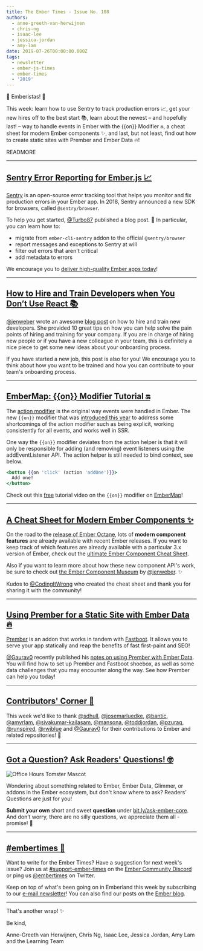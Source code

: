 ```yaml
---
title: The Ember Times - Issue No. 108
authors:
  - anne-greeth-van-herwijnen
  - chris-ng
  - isaac-lee
  - jessica-jordan
  - amy-lam
date: 2019-07-26T00:00:00.000Z
tags:
  - newsletter
  - ember-js-times
  - ember-times
  - '2019'
---
```



🤙 Emberistas! 🐹

This week:
learn how to use Sentry to track production errors 📈,
get your new hires off to the best start 📚,
learn about the newest – and hopefully last! – way to handle events in Ember with the {{on}} Modifier 🔛,
a cheat sheet for modern Ember components ✨, and last, but not least,
find out how to create static sites with Prember and Ember Data 🔥!

READMORE

---

## [Sentry Error Reporting for Ember.js 📈](https://simplabs.com/blog/2019/07/15/sentry-and-ember/)

[Sentry](https://sentry.io/for/ember/) is an open-source error tracking tool that helps you monitor and fix production errors in your Ember app. In 2018, Sentry announced a new SDK for browsers, called `@sentry/browser`.

To help you get started, [@Turbo87](https://github.com/Turbo87) published a blog post. 🧡 In particular, you can learn how to:

- migrate from `ember-cli-sentry` addon to the official `@sentry/browser`
- report messages and exceptions to Sentry at will
- filter out errors that aren't critical
- add metadata to errors

We encourage you to [deliver high-quality Ember apps today](https://simplabs.com/blog/2019/07/15/sentry-and-ember/)!

---

## [How to Hire and Train Developers when You Don’t Use React 📚](https://medium.com/front-end-weekly/how-to-hire-and-train-developers-when-you-dont-use-react-42762e6b1a57)

[@jenweber](https://github.com/jenweber) wrote an awesome [blog post](https://medium.com/front-end-weekly/how-to-hire-and-train-developers-when-you-dont-use-react-42762e6b1a57) on how to hire and train new developers.
She provided 10 great tips on how you can help solve the pain points of hiring and training for your company.
If you are in charge of hiring new people or if you have a new colleague in your team, this is definitely a nice piece to get some new ideas about your onboarding process.

If you have started a new job, this post is also for you! We encourage you to think about how you want to be trained and how you can contribute to your team's onboarding process.

---

## [EmberMap: {{on}} Modifier Tutorial 🔛](https://embermap.com/video/on-modifier-a-first-look)

The [action modifier](https://guides.emberjs.com/release/templates/actions/) is the original way events were handled in Ember. The new `{{on}}` modifier that was [introduced this year](https://github.com/emberjs/rfcs/pull/471) to address some shortcomings of the action modifier such as being explicit, working consistently for all events, and works well in SSR.

One way the `{{on}}` modifier deviates from the action helper is that it will only be responsible for adding (and removing) event listeners using the addEventListener API. The action helper is still needed to bind context, see below.

```handlebars
<button {{on 'click' (action 'addOne')}}>
  Add one!
</button>
```

Check out this [free](https://twitter.com/ember_map/status/1152260614452142081) tutorial video on the `{{on}}` modifier on [EmberMap](https://embermap.com/video/on-modifier-a-first-look)!

---

## [A Cheat Sheet for Modern Ember Components ✨](https://twitter.com/CodingItWrong/status/1153625389627072513)

On the road to the [release of Ember Octane](https://emberjs.com/editions/octane/), lots of **modern
component features** are already available with recent Ember releases.
If you want to keep track of which features are already available with a particular 3.x version of Ember,
check out the [ultimate Ember Component Cheat Sheet](https://codingitwrong.com/2019/07/23/ember-component-cheat-sheet.html).

Also if you want to learn more about how these new component API's work, be sure to check out [the Ember Component Museum](https://jenweber.github.io/the-ember-components-museum/versions/master/) by [@jenweber](https://github.com/jenweber). ✨

Kudos to [@CodingItWrong](https://github.com/CodingItWrong) who created the cheat sheet and thank you for sharing it with the community!

---

## [Using Prember for a Static Site with Ember Data 🔥](https://medium.com/@gauravmunjal_86037/using-prember-for-a-static-site-with-ember-data-780344e34c47)

[Prember](https://github.com/ef4/prember) is an addon that works in tandem with [Fastboot](https://ember-fastboot.com/). It allows you to serve your app statically and reap the benefits of fast first-paint and SEO!

[@Gaurav0](https://github.com/Gaurav0) recently published his [notes on using Prember with Ember Data](https://medium.com/@gauravmunjal_86037/using-prember-for-a-static-site-with-ember-data-780344e34c47). You will find how to set up Prember and Fastboot shoebox, as well as some data challenges that you may encounter along the way. See how Prember can help you today!

---

## [Contributors' Corner 👏](https://guides.emberjs.com/release/contributing/repositories/)

<p>This week we'd like to thank <a href="https://github.com/sdhull" target="gh-user">@sdhull</a>, <a href="https://github.com/josemarluedke" target="gh-user">@josemarluedke</a>, <a href="https://github.com/bantic" target="gh-user">@bantic</a>, <a href="https://github.com/amyrlam" target="gh-user">@amyrlam</a>, <a href="https://github.com/sivakumar-kailasam" target="gh-user">@sivakumar-kailasam</a>, <a href="https://github.com/mansona" target="gh-user">@mansona</a>, <a href="https://github.com/toddjordan" target="gh-user">@toddjordan</a>, <a href="https://github.com/pzuraq" target="gh-user">@pzuraq</a>, <a href="https://github.com/runspired" target="gh-user">@runspired</a>, <a href="https://github.com/rwjblue" target="gh-user">@rwjblue</a> and <a href="https://github.com/Gaurav0" target="gh-user">@Gaurav0</a> for their contributions to Ember and related repositories! 💖</p>

---

## [Got a Question? Ask Readers' Questions! 🤓](https://docs.google.com/forms/d/e/1FAIpQLScqu7Lw_9cIkRtAiXKitgkAo4xX_pV1pdCfMJgIr6Py1V-9Og/viewform)

<div class="blog-row">
  <img class="float-right small transparent padded" alt="Office Hours Tomster Mascot" title="Readers' Questions" src="/images/tomsters/officehours.png" />

  <p>Wondering about something related to Ember, Ember Data, Glimmer, or addons in the Ember ecosystem, but don't know where to ask? Readers’ Questions are just for you!</p>

<p><strong>Submit your own</strong> short and sweet <strong>question</strong> under <a href="https://bit.ly/ask-ember-core" target="rq">bit.ly/ask-ember-core</a>. And don’t worry, there are no silly questions, we appreciate them all - promise! 🤞</p>

</div>

---

## [#embertimes 📰](https://blog.emberjs.com/tags/newsletter.html)

Want to write for the Ember Times? Have a suggestion for next week's issue? Join us at [#support-ember-times](https://discordapp.com/channels/480462759797063690/485450546887786506) on the [Ember Community Discord](https://discordapp.com/invite/zT3asNS) or ping us [@embertimes](https://twitter.com/embertimes) on Twitter.

Keep on top of what's been going on in Emberland this week by subscribing to our [e-mail newsletter](https://the-emberjs-times.ongoodbits.com/)! You can also find our posts on the [Ember blog](https://emberjs.com/blog/tags/newsletter.html).

---

That's another wrap! ✨

Be kind,

Anne-Greeth van Herwijnen, Chris Ng, Isaac Lee, Jessica Jordan, Amy Lam and the Learning Team
